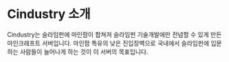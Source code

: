 # Cindustry 소개
Cindustry는 슬라임펀에 마인팜이 합쳐져 슬라임펀 기술개발에만 전념할 수 있게 만든 마인크래프트 서버입니다.
마인팜 특유의 낮은 진입장벽으로 국내에서 슬라임펀에 입문하는 사람들이 늘어나게 하는 것이 이 서버의 목표입니다.
